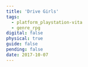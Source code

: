 ```yaml
---
title: 'Drive Girls'
tags:
  - platform_playstation-vita
  - genre_rpg
digital: false
physical: true
guide: false
pending: false
date: 2017-10-07
---
```

